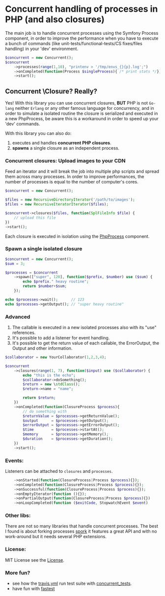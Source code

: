 Concurrent handling of processes in PHP (and also closures)
===========================================================

The main job is to handle concurrent processes using the Symfony Process component,
in order to improve the performance when you have to execute a bunch of commands
(like unit-tests/functional-tests/CS fixes/files handling) in your 'dev' environment.

``` php
$concurrent = new Concurrent();
$concurrent
    ->processes(range(1,10), "printenv > '/tmp/envs_{}{p}.log';")
    ->onCompleted(function(Process $singleProcess){ /* print stats */});
    ->start();
```

## Concurrent \Closure? Really?

Yes! With this library you can use concurrent closures,
**BUT** PHP is not `Go-lang` neither `Erlang` or any other famous language for concurrency,
and in order to simulate a isolated routine the closure is serialized and executed in a new PhpProcess,
be aware this is a workaround in order to speed up your 'dev' commands.

With this library you can also do:

1. executes and handles **concurrent PHP closures**.
2. **spawns** a single closure as an independent process.

### Concurrent closures: Upload images to your CDN

Feed an iterator and it will break the job into multiple php scripts and spread them across many processes.
In order to improve performances, the number of processes is equal to the number of computer's cores.

``` php
$concurrent = new Concurrent();

$files = new RecursiveDirectoryIterator('/path/to/images');
$files = new RecursiveIteratorIterator($files);

$concurrent->closures($files, function(SplFileInfo $file) {
    // upload this file
})
->start();
```

Each closure is executed in isolation using the [PhpProcess](http://symfony.com/doc/current/components/process.html#executing-php-code-in-isolation) component.

### Spawn a single isolated closure

``` php
$concurrent = new Concurrent();
$sum = 3;

$processes = $concurrent
    ->spawn(["super", 120], function($prefix, $number) use ($sum) {
        echo $prefix." heavy routine";
        return $number+$sum;
    });

echo $processes->wait();      // 123
echo $processes->getOutput(); // "super heavy routine"
```

### Advanced

1. The callable is executed in a new isolated processes also with its "use" references.
2. It's possible to add a listener for event handling.
3. It's possible to get the return value of each callable, the ErrorOutput, the Output and other information.

``` php
$collaborator = new YourCollaborator(1,2,3,4);

$concurrent
    ->closures(range(1, 7), function($input) use ($collaborator) {
        echo "this is the echo";
        $collaborator->doSomething();
        $return = new \stdClass();
        $return->name = "name";

        return $return;
    })
    ->onCompleted(function(ClosureProcess $process){
        // do something with
        $returnValue = $processes->getReturnValue();
        $output      = $processes->getOutput();
        $errorOutput = $processes->getErrorOutput();
        $time        = $processes->startAt();
        $memory      = $processes->getMemory();
        $duration    = $processes->getDuration();
    })
    ->start();
```

### Events:

Listeners can be attached to `closures` and `processes`.

``` php
    ->onStarted(function(ClosureProcess|Process $process){});
    ->onCompleted(function(ClosureProcess|Process $process){});
    ->onSuccessful(function(ClosureProcess|Process $process){});
    ->onEmptyIterator(function (){});
    ->onPartialOutput(function(ClosureProcess|Process $process){})
    ->onLoopCompleted(function ($exitCode, StopwatchEvent $event)
```

### Other libs:

There are not so many libraries that handle concurrent processes.
The best I found is about forking processes [spork](https://github.com/kriswallsmith/spork)
it features a great API and with no work-around but it needs several PHP extensions.

### License:

MIT License see the [License](./LICENSE).

### More fun?

- see how the [travis.yml](./.travis.yml#16) run test suite with [concurrent_tests](./tests/concurrent_tests.php).
- have fun with [fastest](https://github.com/liuggio/fastest)
